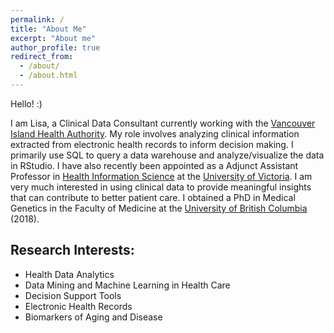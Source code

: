 ```yaml
---
permalink: /
title: "About Me"
excerpt: "About me"
author_profile: true
redirect_from: 
  - /about/
  - /about.html
---
```


Hello! :)

I am Lisa, a Clinical Data Consultant currently working with the [Vancouver Island Health Authority](https://www.islandhealth.ca/). My role involves analyzing clinical information extracted from electronic health records to inform decision making. I primarily use SQL to query a data warehouse and analyze/visualize the data in RStudio. I have also recently been appointed as a Adjunct Assistant Professor in [Health Information Science](https://www.uvic.ca/hsd/hinf/index.php) at the [University of Victoria](https://www.uvic.ca/). I am very much interested in using clinical data to provide meaningful insights that can contribute to better patient care. I obtained a PhD in Medical Genetics in the Faculty of Medicine at the [University of British Columbia](https://www.ubc.ca/) (2018).  

## Research Interests:
* Health Data Analytics
* Data Mining and Machine Learning in Health Care
* Decision Support Tools 
* Electronic Health Records
* Biomarkers of Aging and Disease

